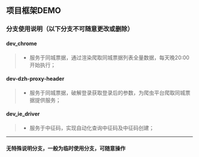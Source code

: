 ## 项目框架DEMO
### 分支使用说明（以下分支不可随意更改或删除）
#### dev_chrome
>- 服务于同城票据，通过渲染爬取同城票据列表全量数据，每天晚20:00开始执行；
#### dev-dzh-proxy-header
>- 服务于同城票据，破解登录获取登录后的参数，为爬虫平台爬取同城票据提供服务；
#### dev_ie_driver
>- 服务于中征码，实现自动化查询中征码及中征码创建；
---
#### **无特殊说明分支，一般为临时使用分支，可随意操作**

